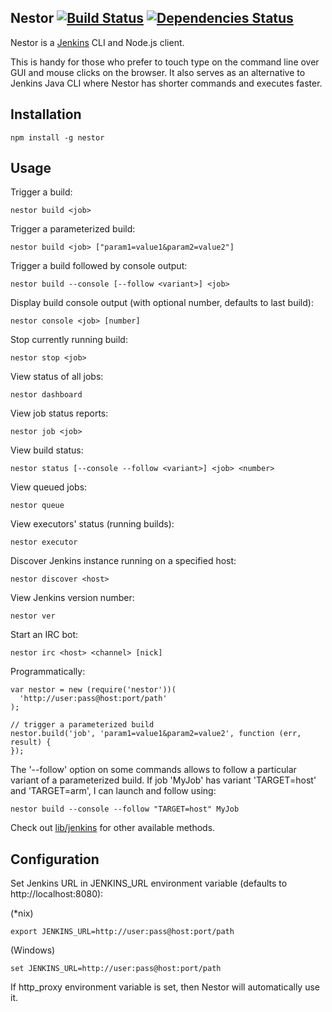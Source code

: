 Nestor [![Build Status](https://secure.travis-ci.org/cliffano/nestor.png?branch=master)](http://travis-ci.org/cliffano/nestor) [![Dependencies Status](https://david-dm.org/cliffano/nestor.png)](http://david-dm.org/cliffano/nestor)
------

Nestor is a [Jenkins](http://jenkins-ci.org) CLI and Node.js client.

This is handy for those who prefer to touch type on the command line over GUI and mouse clicks on the browser. It also serves as an alternative to Jenkins Java CLI where Nestor has shorter commands and executes faster.

Installation
------------

    npm install -g nestor

Usage
-----

Trigger a build:

    nestor build <job>

Trigger a parameterized build:

    nestor build <job> ["param1=value1&param2=value2"]

Trigger a build followed by console output:

    nestor build --console [--follow <variant>] <job>

Display build console output (with optional number, defaults to last build):

    nestor console <job> [number]

Stop currently running build:

    nestor stop <job>

View status of all jobs:

    nestor dashboard

View job status reports:

    nestor job <job>

View build status:

    nestor status [--console --follow <variant>] <job> <number>

View queued jobs:

    nestor queue

View executors' status (running builds):

    nestor executor
    
Discover Jenkins instance running on a specified host:

    nestor discover <host>

View Jenkins version number:

    nestor ver

Start an IRC bot:

    nestor irc <host> <channel> [nick]

Programmatically:

    var nestor = new (require('nestor'))(
      'http://user:pass@host:port/path'
    );

    // trigger a parameterized build
    nestor.build('job', 'param1=value1&param2=value2', function (err, result) {
    });

The '--follow' option on some commands allows to follow a particular variant of a parameterized build.
If job 'MyJob' has variant 'TARGET=host' and 'TARGET=arm', I can launch and follow using:
    
    nestor build --console --follow "TARGET=host" MyJob

Check out [lib/jenkins](https://github.com/cliffano/nestor/blob/master/lib/jenkins.js) for other available methods.

Configuration
-------------

Set Jenkins URL in JENKINS_URL environment variable (defaults to http://localhost:8080):

(*nix)

    export JENKINS_URL=http://user:pass@host:port/path

(Windows)

    set JENKINS_URL=http://user:pass@host:port/path

If http_proxy environment variable is set, then Nestor will automatically use it.
